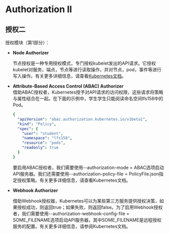 # Authorization II

## 授权二

授权模块（第1部分）：

* **Node Authorizer**

  节点授权是一种专用授权模式，专门授权kubelet发出的API请求。它授权kubelet对服务，端点，节点等进行读取操作，并对节点，pod，事件等进行写入操作。有关更多详细信息，请查看[Kubernetes文档](https://kubernetes.io/docs/reference/access-authn-authz/node/)。

* **Attribute-Based Access Control \(ABAC\) Authorizer**  
  借助ABAC授权者，Kubernetes授予对API请求的访问权限，这些请求将策略与属性结合在一起。在下面的示例中，学生学生只能阅读命名空间lfs158中的Pod。

  ```yaml
  {
    "apiVersion": "abac.authorization.kubernetes.io/v1beta1",
    "kind": "Policy",
    "spec": {
      "user": "student",
      "namespace": "lfs158",
      "resource": "pods",
      "readonly": true
    }
  }
  ```

  要启用ABAC授权者，我们需要使用--authorization-mode = ABAC选项启动API服务器。我们还需要使用--authorization-policy-file = PolicyFile.json指定授权策略。有关更多详细信息，请查看Kubernetes文档。

* **Webhook Authorizer**

  借助Webhook授权器，Kubernetes可以为某些第三方服务提供授权决策，如果授权成功，则返回true；如果失败，则返回false。为了启用Webhook授权者，我们需要使用--authorization-webhook-config-file = SOME\_FILENAME选项启动API服务器，其中SOME\_FILENAME是远程授权服务的配置。有关更多详细信息，请参阅Kubernetes文档。

